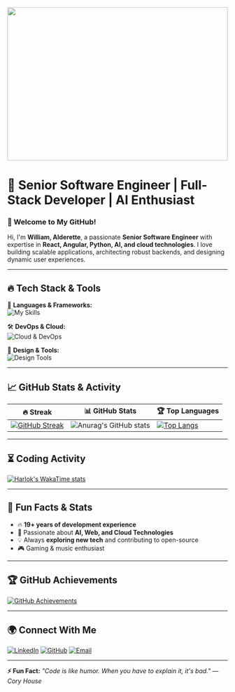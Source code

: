 <div align="center">
  <img src="https://media.giphy.com/media/qgQUggAC3Pfv687qPC/giphy.gif" width="100%" height="350px">
</div>


# 🚀 Senior Software Engineer | Full-Stack Developer | AI Enthusiast


### 🌟 Welcome to My GitHub!  
Hi, I'm **William, Alderette**, a passionate **Senior Software Engineer** with expertise in **React, Angular, Python, AI, and cloud technologies**. I love building scalable applications, architecting robust backends, and designing dynamic user experiences.

---

## 🔥 **Tech Stack & Tools**  
🚀 **Languages & Frameworks:**  
![My Skills](https://skillicons.dev/icons?i=c,cs,cpp,go,py,dart,html,css,js,jquery,react,redux,nextjs,nestjs,nuxtjs,angular,vue,svelte,tailwind,bootstrap,materialui,sass,vite,babel,flask,django,dotnet,spring,nodejs,php,laravel,mysql,mongodb,firebase,postgres,java,kotlin&theme=light)

🛠️ **DevOps & Cloud:**  
![Cloud & DevOps](https://skillicons.dev/icons?i=git,github,gitlab,docker,kubernetes,azure,aws,gcp,heroku,terraform&theme=light)

🎨 **Design & Tools:**  
![Design Tools](https://skillicons.dev/icons?i=figma,wordpress,vscode,sublime,selenium,gmail&theme=light)

---

## 📈 **GitHub Stats & Activity**
| 🔥 Streak | 📊 GitHub Stats | 🏆 Top Languages |
|---|---|---|
| [![GitHub Streak](https://streak-stats.demolab.com/?user=minion-star&theme=tokyonight&hide_border=true)](https://git.io/streak-stats) | ![Anurag's GitHub stats](https://github-readme-stats.vercel.app/api?username=minion-star&show_icons=true&theme=radical&count_private=true) | [![Top Langs](https://github-readme-stats.vercel.app/api/top-langs/?username=minion-star&layout=compact&theme=tokyonight&hide=html,css)](https://github.com/anuraghazra/github-readme-stats) |


---

## ⏳ **Coding Activity**
[![Harlok's WakaTime stats](https://github-readme-stats.vercel.app/api/wakatime?username=minionstar&theme=dark&layout=compact)](https://github.com/anuraghazra/github-readme-stats)

---

## 🎯 **Fun Facts & Stats**
- 🔥 **19+ years of development experience**  
- 🚀 Passionate about **AI, Web, and Cloud Technologies**  
- 💡 Always **exploring new tech** and contributing to open-source  
- 🎮 Gaming & music enthusiast  

---

## 🏆 **GitHub Achievements**
[![GitHub Achievements](https://github-profile-trophy.vercel.app/?username=minion-star&theme=matrix&margin-w=15&no-bg=true&no-frame=true)](https://github.com/ryo-ma/github-profile-trophy)

---

## 🌍 **Connect With Me**
[![LinkedIn](https://img.shields.io/badge/LinkedIn-blue?style=for-the-badge&logo=linkedin)](https://www.linkedin.com/in/minion-star)
[![GitHub](https://img.shields.io/badge/GitHub-black?style=for-the-badge&logo=github)](https://github.com/minion-star)
[![Email](https://img.shields.io/badge/Email-D14836?style=for-the-badge&logo=gmail&logoColor=white)](mailto:williamalderette799@gmail.com)

---

**⚡ Fun Fact:** _"Code is like humor. When you have to explain it, it's bad." — Cory House_  


